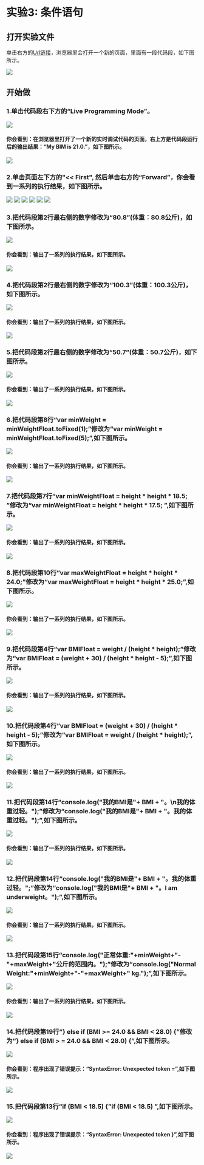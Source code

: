 ﻿# 实验3: 条件语句 

## 打开实验文件

单击右方的[Url链接](http://pythontutor.com/visualize.html#code=var%20height%20%3D%201.74%3B%0Avar%20weight%20%3D%2063.5%3B%0A%20%20%20%0Avar%20BMIFloat%20%3D%20weight%20/%20%28height%20*%20height%29%3B%0Avar%20BMI%20%3D%20BMIFloat.toFixed%281%29%3B%20%20%0A%0Avar%20minWeightFloat%20%3D%20height%20*%20height%20*%2018.5%3B%20%0Avar%20minWeight%20%3D%20minWeightFloat.toFixed%281%29%3B%0A%0Avar%20maxWeightFloat%20%3D%20height%20*%20height%20*%2024.0%3B%0Avar%20maxWeight%20%3D%20maxWeightFloat.toFixed%281%29%3B%20%0A%0Aif%20%28BMI%20%3C%2018.5%29%20%7B%0A%20%20console.log%28%22%E6%88%91%E7%9A%84BMI%E6%98%AF%22%2B%20BMI%20%2B%20%22%E3%80%82%5Cn%E6%88%91%E7%9A%84%E4%BD%93%E9%87%8D%E8%BF%87%E8%BD%BB%E3%80%82%22%29%3B%20%0A%20%20console.log%28%22%E6%AD%A3%E5%B8%B8%E4%BD%93%E9%87%8D%3A%22%2BminWeight%2B%22-%22%2BmaxWeight%2B%22%E5%85%AC%E6%96%A4%E7%9A%84%E8%8C%83%E5%9B%B4%E5%86%85%E3%80%82%22%29%3B%0A%7D%20else%20if%20%28BMI%20%3E%3D%2018.5%20%26%26%20BMI%20%3C%2024.0%29%20%7B%0A%20%20console.log%28%22%E6%88%91%E7%9A%84BMI%E6%98%AF%22%2B%20BMI%20%2B%20%22%E3%80%82%5Cn%E6%88%91%E7%9A%84%E4%BD%93%E9%87%8D%E6%AD%A3%E5%B8%B8%E3%80%82%22%29%3B%20%0A%20%20console.log%28%22%E6%AD%A3%E5%B8%B8%E4%BD%93%E9%87%8D%3A%22%2BminWeight%2B%22-%22%2BmaxWeight%2B%22%E5%85%AC%E6%96%A4%E7%9A%84%E8%8C%83%E5%9B%B4%E5%86%85%E3%80%82%22%29%3B%20%0A%7D%20else%20if%20%28BMI%20%3E%3D%2024.0%20%26%26%20BMI%20%3C%2028.0%29%20%7B%0A%20%20console.log%28%22%E6%88%91%E7%9A%84BMI%E6%98%AF%22%2B%20BMI%20%2B%20%22%E3%80%82%5Cn%E6%88%91%E7%9A%84%E4%BD%93%E9%87%8D%E8%B6%85%E9%87%8D%E3%80%82%22%29%3B%20%0A%20%20console.log%28%22%E6%AD%A3%E5%B8%B8%E4%BD%93%E9%87%8D%3A%22%2BminWeight%2B%22-%22%2BmaxWeight%2B%22%E5%85%AC%E6%96%A4%E7%9A%84%E8%8C%83%E5%9B%B4%E5%86%85%E3%80%82%22%29%3B%20%0A%7D%20else%20%7B%0A%20%20console.log%28%22%E6%88%91%E7%9A%84BMI%E6%98%AF%22%2B%20BMI%20%2B%20%22%E3%80%82%5Cn%E6%88%91%E7%9A%84%E4%BD%93%E9%87%8D%E8%82%A5%E8%83%96%E3%80%82%22%29%3B%20%0A%20%20console.log%28%22%E6%AD%A3%E5%B8%B8%E4%BD%93%E9%87%8D%3A%22%2BminWeight%2B%22-%22%2BmaxWeight%2B%22%E5%85%AC%E6%96%A4%E7%9A%84%E8%8C%83%E5%9B%B4%E5%86%85%E3%80%82%22%29%3B%20%0A%7D&cumulative=false&heapPrimitives=nevernest&mode=edit&origin=opt-frontend.js&py=js&rawInputLstJSON=%5B%5D&textReferences=false)，浏览器里会打开一个新的页面，里面有一段代码段，如下图所示。

![](/images/章1-快速掌握编程的基础知识/条件语句/0.bmp)

## 开始做

### 1.单击代码段右下方的“Live Programming Mode”。

![](/images/章1-快速掌握编程的基础知识/条件语句/1a.bmp)

#### 你会看到：在浏览器里打开了一个新的实时调试代码的页面，右上方是代码段运行后的输出结果：“My BIM is 21.0.”，如下图所示。

![](/images/章1-快速掌握编程的基础知识/条件语句/1b.bmp)

### 2.单击页面左下方的"<< First", 然后单击右方的“Forward”，你会看到一系列的执行结果，如下图所示。

![](/images/章1-快速掌握编程的基础知识/条件语句/2b1.bmp)
![](/images/章1-快速掌握编程的基础知识/条件语句/2b2.bmp)
![](/images/章1-快速掌握编程的基础知识/条件语句/2b3.bmp)
![](/images/章1-快速掌握编程的基础知识/条件语句/2b4.bmp)
![](/images/章1-快速掌握编程的基础知识/条件语句/2b5.bmp)
![](/images/章1-快速掌握编程的基础知识/条件语句/2b6.bmp)

### 3.把代码段第2行最右侧的数字修改为“80.8”(体重：80.8公斤)，如下图所示。

![](/images/章1-快速掌握编程的基础知识/条件语句/3a.bmp)

#### 你会看到：输出了一系列的执行结果，如下图所示。

![](/images/章1-快速掌握编程的基础知识/条件语句/3b.bmp)

### 4.把代码段第2行最右侧的数字修改为“100.3”(体重：100.3公斤)，如下图所示。

![](/images/章1-快速掌握编程的基础知识/条件语句/4a.bmp)

#### 你会看到：输出了一系列的执行结果，如下图所示。

![](/images/章1-快速掌握编程的基础知识/条件语句/4b.bmp)

### 5.把代码段第2行最右侧的数字修改为“50.7”(体重：50.7公斤)，如下图所示。

![](/images/章1-快速掌握编程的基础知识/条件语句/5a.bmp)

#### 你会看到：输出了一系列的执行结果，如下图所示。

![](/images/章1-快速掌握编程的基础知识/条件语句/5b.bmp)

### 6.把代码段第8行“var minWeight = minWeightFloat.toFixed(1);”修改为“var minWeight = minWeightFloat.toFixed(5);”,如下图所示。

![](/images/章1-快速掌握编程的基础知识/条件语句/6a.bmp)

#### 你会看到：输出了一系列的执行结果，如下图所示。

![](/images/章1-快速掌握编程的基础知识/条件语句/6b.bmp)

### 7.把代码段第7行“var minWeightFloat = height * height * 18.5; ”修改为“var minWeightFloat = height * height * 17.5; ”,如下图所示。

![](/images/章1-快速掌握编程的基础知识/条件语句/7a.bmp)

#### 你会看到：输出了一系列的执行结果，如下图所示。

![](/images/章1-快速掌握编程的基础知识/条件语句/7b.bmp)

### 8.把代码段第10行“var maxWeightFloat = height * height * 24.0;”修改为“var maxWeightFloat = height * height * 25.0;”,如下图所示。

![](/images/章1-快速掌握编程的基础知识/条件语句/8a.bmp)

#### 你会看到：输出了一系列的执行结果，如下图所示。

![](/images/章1-快速掌握编程的基础知识/条件语句/8b.bmp)

### 9.把代码段第4行“var BMIFloat = weight / (height * height);”修改为“var BMIFloat = (weight + 30) / (height * height - 5);”,如下图所示。

![](/images/章1-快速掌握编程的基础知识/条件语句/9a.bmp)

#### 你会看到：输出了一系列的执行结果，如下图所示。

![](/images/章1-快速掌握编程的基础知识/条件语句/9b.bmp)

### 10.把代码段第4行“var BMIFloat = (weight + 30) / (height * height - 5);”修改为“var BMIFloat = weight / (height * height);”,如下图所示。

![](/images/章1-快速掌握编程的基础知识/条件语句/10a.bmp)

#### 你会看到：输出了一系列的执行结果，如下图所示。

![](/images/章1-快速掌握编程的基础知识/条件语句/10b.bmp)

### 11.把代码段第14行“console.log("我的BMI是"+ BMI + "。\n我的体重过轻。");”修改为“console.log("我的BMI是"+ BMI + "。我的体重过轻。");”,如下图所示。

![](/images/章1-快速掌握编程的基础知识/条件语句/11a.bmp)

#### 你会看到：输出了一系列的执行结果，如下图所示。

![](/images/章1-快速掌握编程的基础知识/条件语句/11b.bmp)

### 12.把代码段第14行“console.log("我的BMI是"+ BMI + "。我的体重过轻。";”修改为“console.log("我的BMI是"+ BMI + "。I am underweight。");”,如下图所示。

![](/images/章1-快速掌握编程的基础知识/条件语句/12a.bmp)

#### 你会看到：输出了一系列的执行结果，如下图所示。

![](/images/章1-快速掌握编程的基础知识/条件语句/12b.bmp)

### 13.把代码段第15行“console.log("正常体重:"+minWeight+"-"+maxWeight+"公斤的范围内。");”修改为“console.log("Normal Weight:"+minWeight+"-"+maxWeight+" kg.");”,如下图所示。

![](/images/章1-快速掌握编程的基础知识/条件语句/13a.bmp)

#### 你会看到：输出了一系列的执行结果，如下图所示。

![](/images/章1-快速掌握编程的基础知识/条件语句/13b.bmp)

### 14.把代码段第19行“} else if (BMI >= 24.0 && BMI < 28.0) {”修改为“} else if (BMI > = 24.0 && BMI < 28.0) {”,如下图所示。

![](/images/章1-快速掌握编程的基础知识/条件语句/14a.bmp)

#### 你会看到：程序出现了错误提示：“SyntaxError: Unexpected token =”,如下图所示。

![](/images/章1-快速掌握编程的基础知识/条件语句/14b.bmp)

### 15.把代码段第13行“if (BMI < 18.5) {”if (BMI < 18.5) ”,如下图所示。

![](/images/章1-快速掌握编程的基础知识/条件语句/15a.bmp)

#### 你会看到：程序出现了错误提示：“SyntaxError: Unexpected token }”,如下图所示。

![](/images/章1-快速掌握编程的基础知识/条件语句/15b.bmp)
